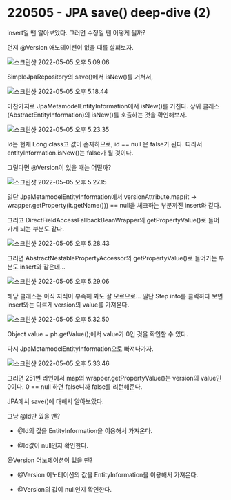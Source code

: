 # 220505 - JPA save() deep-dive (2)

insert일 땐 알아보았다. 그러면 수정일 땐 어떻게 될까?

먼저 @Version 애노테이션이 없을 때를 살펴보자.

![스크린샷 2022-05-05 오후 5.09.06](https://tva1.sinaimg.cn/large/e6c9d24egy1h1xlena8xoj20fx07edg6.jpg)</center>

SimpleJpaRepository의 save()에서 isNew()를 거쳐서,

![스크린샷 2022-05-05 오후 5.18.44](https://tva1.sinaimg.cn/large/e6c9d24egy1h1xlor8ly3j20ux081wfj.jpg)</center>

마찬가지로 JpaMetamodelEntityInformation에서 isNew()를 거친다.
상위 클래스(AbstractEntityInformation)의 isNew()를 호출하는 것을 확인해보자.

![스크린샷 2022-05-05 오후 5.23.35](https://tva1.sinaimg.cn/large/e6c9d24egy1h1xltn62z3j20lk0b4ab0.jpg)</center>

Id는 현재 Long.class고 값이 존재하므로, id == null 은 false가 된다.
따라서 entityInformation.isNew()는 false가 될 것이다.



그렇다면 @Version이 있을 때는 어떨까?

![스크린샷 2022-05-05 오후 5.27.15](https://tva1.sinaimg.cn/large/e6c9d24egy1h1xlxfgf4zj20ps09e75g.jpg)</center>

일단 JpaMetamodelEntityInformation에서 versionAttribute.map(it -> wrapper.getProperty(it.getName())) == null을 체크하는 부분까진 insert와 같다.

그리고 DirectFieldAccessFallbackBeanWrapper의 getPropertyValue()로 들어가게 되는 부분도 같다.

![스크린샷 2022-05-05 오후 5.28.43](https://tva1.sinaimg.cn/large/e6c9d24egy1h1xlyyrchzj20im0cimyg.jpg)</center>



그러면 AbstractNestablePropertyAccessor의 getPropertyValue()로 들어가는 부분도 insert와 같은데...

![스크린샷 2022-05-05 오후 5.29.06](https://tva1.sinaimg.cn/large/e6c9d24egy1h1xlzcwjgoj20pf05pq3v.jpg)</center>

해당 클래스는 아직 지식이 부족해 봐도 잘 모르므로...
일단 Step into를 클릭하다 보면 insert와는 다르게 version의 value를 가져온다.

![스크린샷 2022-05-05 오후 5.32.50](https://tva1.sinaimg.cn/large/e6c9d24egy1h1xm38pexmj20mb06xjsn.jpg)</center>

Object value = ph.getValue();에서 value가 0인 것을 확인할 수 있다.

다시 JpaMetamodelEntityInformation으로 빠져나가자.

![스크린샷 2022-05-05 오후 5.33.46](https://tva1.sinaimg.cn/large/e6c9d24egy1h1xm48b9zyj20nu09gwfn.jpg)</center>

그러면 251번 라인에서 map의 wrapper.getPropertyValue()는 version의 value인 0이다.
0 == null 하면 false니까 false를 리턴해준다.



JPA에서 save()에 대해서 알아보았다.



그냥 @Id만 있을 땐?

- @Id의 값을 EntityInformation을 이용해서 가져온다.

- @Id값이 null인지 확인한다.

@Version 어노테이션이 있을 땐?

- @Version 어노테이션의 값을 EntityInformation을 이용해서 가져온다.

- @Version의 값이 null인지 확인한다.